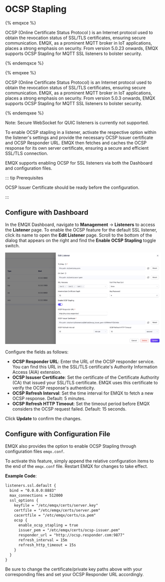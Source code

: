 # OCSP Stapling

{% emqxce %}

OCSP (Online Certificate Status Protocol ) is an Internet protocol used to obtain the revocation status of SSL/TLS certificates, ensuring secure communication. EMQX, as a prominent MQTT broker in IoT applications, places a strong emphasis on security. From version 5.0.23 onwards, EMQX supports OCSP Stapling for MQTT SSL listeners to bolster security.

{% endemqxce %}

{% emqxee %}

OCSP (Online Certificate Status Protocol) is an Internet protocol used to obtain the revocation status of SSL/TLS certificates, ensuring secure communication. EMQX, as a prominent MQTT broker in IoT applications, places a strong emphasis on security. From version 5.0.3 onwards, EMQX supports OCSP Stapling for MQTT SSL listeners to bolster security.

{% endemqxee %}

Note: Secure WebSocket for QUIC listeners is currently not supported. 

To enable OCSP stapling in a listener, activate the respective option within the listener's settings and provide the necessary OCSP Issuer certificate and OCSP Responder URL. EMQX then fetches and caches the OCSP response for its own server certificate, ensuring a secure and efficient SSL/TLS connection.

EMQX supports enabling OCSP for SSL listeners via both the Dashboard and configuration files. 

::: tip Prerequisites

OCSP Issuer Certificate should be ready before the configuration.

:::

## Configure with Dashboard

In the EMQX Dashboard, navigate to **Management** -> **Listeners** to access the **Listener** page. To enable the OCSP feature for the default SSL listener, click its name to open the **Edit Listener** page. Scroll to the bottom of the dialog that appears on the right and find the **Enable OCSP Stapling** toggle switch. 

<img src="./assets/OCSP.png" alt="OCSP" style="zoom:50%;" />

Configure the fields as follows: 

- **OCSP Responder URL**: Enter the URL of the OCSP responder service. You can find this URL in the SSL/TLS certificate's Authority Information Access (AIA) extension.
- **OCSP Issuser Certificate**: Set the certificate of the Certificate Authority (CA) that issued your SSL/TLS certificate. EMQX uses this certificate to verify the OCSP response's authenticity.
- **OCSP Refresh Interval**: Set the time interval for EMQX to fetch a new OCSP response. Default: 5 minutes.
- **OCSP Refresh HTTP Timeout**: Set the timeout period before EMQX considers the OCSP request failed. Default: 15 seconds.

Click **Update** to confirm the changes. 

## Configure with Configuration File

EMQX also provides the option to enable OCSP Stapling through configuration files `emqx.conf`. 

To activate this feature, simply append the relative configuration items to the end of the `emqx.conf` file. Restart EMQX for changes to take effect.

**Example Code**:

```hcl
listeners.ssl.default {
  bind = "0.0.0.0:8883"
  max_connections = 512000
  ssl_options {
    keyfile = "/etc/emqx/certs/server.key"
    certfile = "/etc/emqx/certs/server.pem"
    cacertfile = "/etc/emqx/certs/ca.pem"
    ocsp {
      enable_ocsp_stapling = true
      issuer_pem = "/etc/emqx/certs/ocsp-issuer.pem"
      responder_url = "http://ocsp.responder.com:9877"
      refresh_interval = 15m
      refresh_http_timeout = 15s
    }
  }
}
```

Be sure to change the certificate/private key paths above with your corresponding files and set your OCSP Responder URL accordingly.

